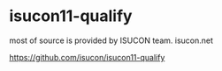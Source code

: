 # isucon11-qualify
most of source is provided by ISUCON team. isucon.net

https://github.com/isucon/isucon11-qualify
